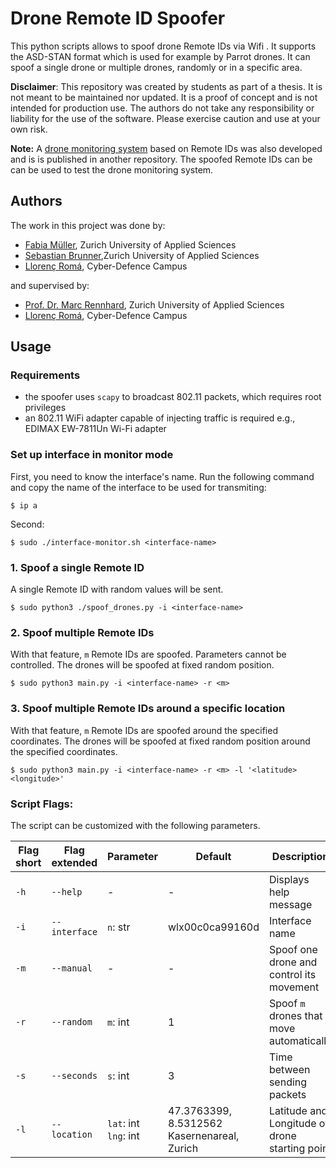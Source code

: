 # Drone Remote ID Spoofer
This python scripts allows to spoof drone Remote IDs via Wifi . It supports the ASD-STAN format which is used for example by Parrot drones. It can spoof a single drone or multiple drones, randomly or in a specific area. 

**Disclaimer**: This repository was created by students as part of a thesis. It is not meant to be maintained nor updated. It is a proof of concept and is not intended for production use. The authors do not take any responsibility or liability for the use of the software. Please exercise caution and use at your own risk.

**Note:** A [drone monitoring system](https://github.com/cyber-defence-campus/RemoteIDReceiver) based on Remote IDs was also developed and is is published in another repository. The spoofed Remote IDs can be  can be used to test the drone monitoring system.

## Authors
The work in this project was  done by:
- [Fabia Müller](https://github.com/alessmlr), Zurich University of Applied Sciences
- [Sebastian Brunner](https://github.com/Wernerson),Zurich University of Applied Sciences
- [Llorenç Romá](https://github.com/llorencroma),  Cyber-Defence Campus

and supervised by:
- [Prof. Dr. Marc Rennhard](https://github.com/rennhard),  Zurich University of Applied Sciences
- [Llorenç Romá](https://github.com/llorencroma),  Cyber-Defence Campus

## Usage
### Requirements
- the spoofer uses `scapy` to broadcast 802.11 packets, which requires root privileges
- an 802.11 WiFi adapter capable of injecting traffic is required e.g., EDIMAX EW-7811Un Wi-Fi adapter

### Set up interface in monitor mode
First, you need to know the interface's name. Run the following command and copy the name of the interface to be used for transmiting:

`$ ip a` 

Second: 

`$ sudo ./interface-monitor.sh <interface-name>`

### 1. Spoof a single Remote ID
A single Remote ID with random values will be sent.

`$ sudo python3 ./spoof_drones.py -i <interface-name> `

### 2. Spoof multiple Remote IDs
With that feature, `m` Remote IDs are spoofed. Parameters cannot be controlled. The drones will be spoofed at fixed random position.

`$ sudo python3 main.py -i <interface-name> -r <m>`

### 3. Spoof multiple Remote IDs around a specific location
With that feature, `m` Remote IDs are spoofed around the specified coordinates. The drones will be spoofed at fixed random position around the specified coordinates.

`$ sudo python3 main.py -i <interface-name> -r <m> -l '<latitude> <longitude>'`



### Script Flags:

The script can be customized with the following parameters.

| Flag short | Flag extended | Parameter                  | Default                                           | Description                                    |
|------------|---------------|----------------------------|---------------------------------------------------|------------------------------------------------|
| `-h`       | `--help`      | -                          | -                                                 | Displays help message                          |
| `-i`       | `--interface` | `n`: str                   | wlx00c0ca99160d                                   | Interface name                                 |
| `-m`       | `--manual`    | -                          | -                                                 | Spoof one drone and control its movement       |
| `-r`       | `--random`    | `m`: int                   | 1                                                 | Spoof `m` drones that move automatically       |
| `-s`       | `--seconds`   | `s`: int                   | 3                                                 | Time between sending packets                   |
| `-l`       | `--location`  | `lat`: int <br> `lng`: int | 47.3763399, 8.5312562 <br/> Kasernenareal, Zurich | Latitude and Longitude of drone starting point |

